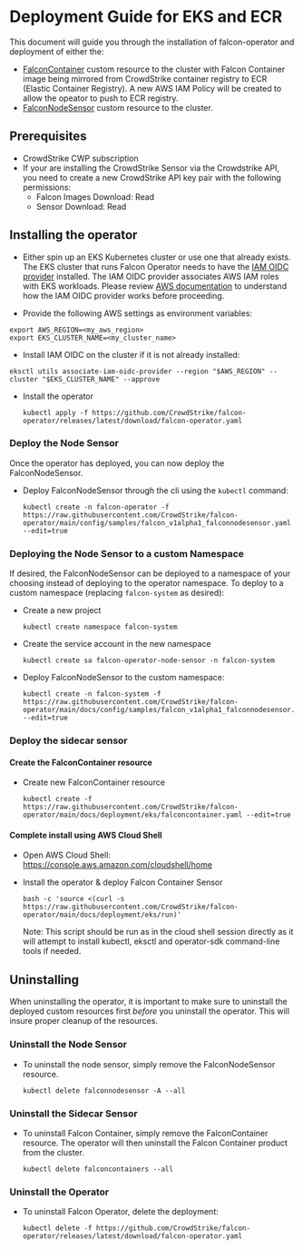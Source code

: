 # Deployment Guide for EKS and ECR
This document will guide you through the installation of falcon-operator and deployment of either the:
- [FalconContainer](../../cluster_resources/container/README.md) custom resource to the cluster with Falcon Container image being mirrored from CrowdStrike container registry to ECR (Elastic Container Registry). A new AWS IAM Policy will be created to allow the opeator to push to ECR registry.
- [FalconNodeSensor](../../cluster_resources/node/README.md) custom resource to the cluster.

## Prerequisites

- CrowdStrike CWP subscription
- If your are installing the CrowdStrike Sensor via the Crowdstrike API, you need to create a new CrowdStrike API key pair with the following permissions:
  - Falcon Images Download: Read
  - Sensor Download: Read

## Installing the operator

- Either spin up an EKS Kubernetes cluster or use one that already exists. The EKS cluster that runs Falcon Operator needs to have the [IAM OIDC provider](https://docs.aws.amazon.com/eks/latest/userguide/iam-roles-for-service-accounts.html) installed. The IAM OIDC provider associates AWS IAM roles with EKS workloads. Please review [AWS documentation](https://docs.aws.amazon.com/eks/latest/userguide/enable-iam-roles-for-service-accounts.html) to understand how the IAM OIDC provider works before proceeding.

 - Provide the following AWS settings as environment variables:
  ```
  export AWS_REGION=<my_aws_region>
  export EKS_CLUSTER_NAME=<my_cluster_name>
  ```

 - Install IAM OIDC on the cluster if it is not already installed:
  ```
  eksctl utils associate-iam-oidc-provider --region "$AWS_REGION" --cluster "$EKS_CLUSTER_NAME" --approve
  ```

- Install the operator
  ```
  kubectl apply -f https://github.com/CrowdStrike/falcon-operator/releases/latest/download/falcon-operator.yaml
  ```

### Deploy the Node Sensor

Once the operator has deployed, you can now deploy the FalconNodeSensor.

- Deploy FalconNodeSensor through the cli using the `kubectl` command:
  ```
  kubectl create -n falcon-operator -f https://raw.githubusercontent.com/CrowdStrike/falcon-operator/main/config/samples/falcon_v1alpha1_falconnodesensor.yaml --edit=true
  ```

### Deploying the Node Sensor to a custom Namespace

If desired, the FalconNodeSensor can be deployed to a namespace of your choosing instead of deploying to the operator namespace.
To deploy to a custom namespace (replacing `falcon-system` as desired):

- Create a new project
  ```
  kubectl create namespace falcon-system
  ```

- Create the service account in the new namespace
  ```
  kubectl create sa falcon-operator-node-sensor -n falcon-system
  ```

- Deploy FalconNodeSensor to the custom namespace:
  ```
  kubectl create -n falcon-system -f https://raw.githubusercontent.com/CrowdStrike/falcon-operator/main/docs/config/samples/falcon_v1alpha1_falconnodesensor.yaml --edit=true
  ```

### Deploy the sidecar sensor
#### Create the FalconContainer resource

- Create new FalconContainer resource
  ```
  kubectl create -f https://raw.githubusercontent.com/CrowdStrike/falcon-operator/main/docs/deployment/eks/falconcontainer.yaml --edit=true
  ```

#### Complete install using AWS Cloud Shell

 - Open AWS Cloud Shell: https://console.aws.amazon.com/cloudshell/home

 - Install the operator & deploy Falcon Container Sensor
   ```
   bash -c 'source <(curl -s https://raw.githubusercontent.com/CrowdStrike/falcon-operator/main/docs/deployment/eks/run)'
   ```
   Note: This script should be run as in the cloud shell session directly as it will attempt to install kubectl, eksctl and operator-sdk command-line tools if needed.

## Uninstalling

When uninstalling the operator, it is important to make sure to uninstall the deployed custom resources first *before* you uninstall the operator.
This will insure proper cleanup of the resources.

### Uninstall the Node Sensor

- To uninstall the node sensor, simply remove the FalconNodeSensor resource.
  ```
  kubectl delete falconnodesensor -A --all
  ```

### Uninstall the Sidecar Sensor

- To uninstall Falcon Container, simply remove the FalconContainer resource. The operator will then uninstall the Falcon Container product from the cluster.
  ```
  kubectl delete falconcontainers --all
  ```

### Uninstall the Operator

- To uninstall Falcon Operator, delete the deployment:
  ```
  kubectl delete -f https://github.com/CrowdStrike/falcon-operator/releases/latest/download/falcon-operator.yaml
  ```
